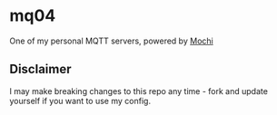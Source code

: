 # mq04
One of my personal MQTT servers, powered by [Mochi](https://github.com/mochi-co/mqtt)  
## Disclaimer
I may make breaking changes to this repo any time - fork and update yourself if you want to use my config.